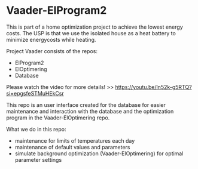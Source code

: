 # Vaader-ElProgram2
This is part of a home optimization project to achieve the lowest energy costs. The USP is that we use the isolated house as a heat battery to minimize energycosts while heating.

Project Vaader consists of the repos:
- ElProgram2
- ElOptimering
- Database

Please watch the video for more details! >> https://youtu.be/ln52k-g5RTQ?si=epgsfeSTMuHEkCsr

This repo is an user interface created for the database for easier maintenance and interaction with the database and the optimization program in the Vaader-ElOptimering repo. 

What we do in this repo:
- maintenance for limits of temperatures each day
- maintenance of default values and parameters
- simulate background optimization (Vaader-ElOptimering) for optimal parameter settings
  

